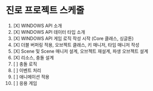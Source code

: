 # 진로 프로젝트 스케줄

1. [X] WINDOWS API 소개
2. [X] WINDOWS API 데이터 타입 소개
3. [X] WINDOWS API 게임 로직 작성 시작 (Core 클래스, 싱글톤)
4. [X] 더블 버퍼링 적용, 오브젝트 클래스, 키 매니저, 타임 매니저 작성
5. [X] Scene 및 Scene 매니저 설계, 오브젝트 재설계, 파생 오브젝트 설계
6. [X] 리소스, 충돌 설계
7. [ ] 충돌 로직
8. [ ] 이벤트 처리
9. [ ] 애니메이션 적용
10. [ ] 응용 게임
